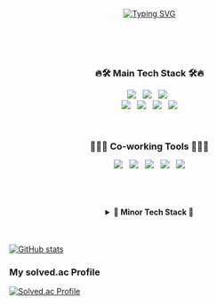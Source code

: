 <br><br>

<div align="center">

[![Typing SVG](https://readme-typing-svg.herokuapp.com?font=Oleo+Script&color=808080&size=35&center=true&vCenter=true&width=404&height=53&lines=%E3%80%80%E3%80%80Hi+there%2C+I'm+Da+Yeon.+%E3%80%80%E3%80%80)](https://git.io/typing-svg)

</div>
<br><br><br>

<!-- Main 테크 스택 -->
<h3 align="center" style="margin-bottom: 10px;">🔥🛠 Main Tech Stack 🛠🔥</h3>
<p align="center">
  <img src="https://img.shields.io/badge/JavaScript-F7DF1E?style=flat&logo=JavaScript&logoColor=black"/> &nbsp
  <img src="https://img.shields.io/badge/Vue.js-%2335495e.svg?style=flat&logo=vuedotjs&logoColor=%234FC08D"> &nbsp
  <img src="https://img.shields.io/badge/React-%2320232A?style=flat&logo=react&logoColor=%2361DAFB"> &nbsp
  <br>
  <img src="https://img.shields.io/badge/HTML5-F06529?style=flat&logo=HTML5&logoColor=white"/> &nbsp
  <img src="https://img.shields.io/badge/CSS3-2965F5?style=flat&logo=CSS3&logoColor=white"/> &nbsp
  <img src="https://img.shields.io/badge/Java-007396?style=flat&logo=OpenJDK&logoColor=white"> &nbsp
  <img src="https://img.shields.io/badge/MySQL-4479A1?style=flat&logo=mysql&logoColor=white">
</p>
<br>

<!-- 협업 테크 스택 -->
<h3 align="center" style="margin-bottom: 10px;">🧑‍🤝‍🧑 Co-working Tools 🧑‍🤝‍🧑</h3>
<p align="center">
  <img src="https://img.shields.io/badge/git-F34F29?style=flat&logo=git&logoColor=white" /> &nbsp
  <img src="https://img.shields.io/badge/GitHub-181717?style=flat&logo=GitHub&logoColor=white" /> &nbsp
  <img src="https://img.shields.io/badge/GitLab-330F63?style=flat&logo=gitlab&logoColor=white" /> &nbsp
  <img src="https://img.shields.io/badge/Notion-181717?style=flat&logo=Notion&logoColor=white" /> &nbsp
  <img src="https://img.shields.io/badge/Slack-4A154B?style=flat&logo=Slack&logoColor=white" />
</p>
<br><br>

<!-- Minor 테크 스택 -->
<h4 align="center">
  <details style="cursor: pointer;">
    <summary>🐣 Minor Tech Stack 🐣</summary>
    <br>
    <div markdown="1">
      <div>
        <img src="https://img.shields.io/badge/Spring-6DB33F?style=flat&logo=Spring&logoColor=white"> &nbsp
        <img src="https://img.shields.io/badge/Spring Boot-%236DB33F.svg?style=flat&logo=springboot&logoColor=white"> &nbsp
        <img src="https://img.shields.io/badge/Apache Tomcat-F8DC75?style=flat&logo=apachetomcat&logoColor=white"> &nbsp
        <br>
        <img src="https://img.shields.io/badge/AWS-232F3E?style=flat&logo=Amazon%20AWS&logoColor=%23FF9900"/> &nbsp
        <img src="https://img.shields.io/badge/Node.js-6DA55F?style=flat&logo=Node.js&logoColor=white"/> &nbsp 
        <img src="https://img.shields.io/badge/jQuery-0769AD?style=flat&logo=jQuery&logoColor=white"> &nbsp
        <img src="https://img.shields.io/badge/MongoDB-339933?style=flat&logo=MongoDB&logoColor=white"/> &nbsp
        <img src="https://img.shields.io/badge/Python-306998?style=flat&logo=python&logoColor=white"/>
      </div>
    </div>
  </details>
</h4>
<br>

<!-- 깃허브 스탯, 주 사용 언어 -->

[![GitHub stats](https://github-readme-stats.vercel.app/api?username=dysung32&show_icons=true&include_all_commits=true&theme=apprentice&hide_border=true&hide=stars,issues)](https://github.com/dysung32/github-readme-stats)

### My **solved.ac** Profile

[![Solved.ac Profile](http://mazassumnida.wtf/api/v2/generate_badge?boj=sdy32)](https://solved.ac/sdy32/)

